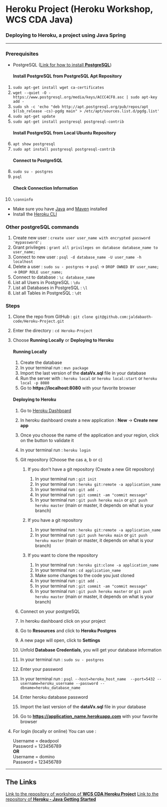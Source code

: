 <h1>Heroku Project (Heroku Workshop, WCS CDA Java)</h1>

### Deploying to Heroku, a project using Java Spring


---

### Prerequisites

* PostgreSQL (<a href="https://phoenixnap.com/kb/how-to-install-postgresql-on-ubuntu">Link for how to install <b>PostgreSQL</b></a>)
    #### Install PostgreSQL from PostgreSQL Apt Repository
1. `sudo apt-get install wget ca-certificates`
2. `wget --quiet -O - https://www.postgresql.org/media/keys/ACCC4CF8.asc | sudo apt-key add -`
3. `sudo sh -c 'echo "deb http://apt.postgresql.org/pub/repos/apt $(lsb_release -cs)-pgdg main" > /etc/apt/sources.list.d/pgdg.list'`
4. `sudo apt-get update`
5. `sudo apt-get install postgresql postgresql-contrib`
   #### Install PostgreSQL from Local Ubuntu Repository
6. `apt show postgresql`
7. `sudo apt install postgresql postgresql-contrib`
   #### Connect to PostgreSQL
8. `sudo su - postgres`
9. `psql`
   #### Check Connection Information
10. `\conninfo`
* Make sure you have <a href="https://www.oracle.com/java/technologies/downloads/">Java</a> and <a href="https://maven.apache.org/install.html">Maven</a> installed
* Install the <a href="https://devcenter.heroku.com/articles/heroku-cli">Heroku CLI</a>

### Other postgreSQL commands
1. Create new user : `create user user_name with encrypted password 'mypassword';`
2. Grant privileges : `grant all privileges on database database_name to user_name;`
3. Connect to new user : `psql -d database_name -U user_name -h localhost`
4. Delete a user : `sudo su - postgres` -> `psql` -> `DROP OWNED BY user_name;` -> `DROP ROLE user_name;`
5. Connect to database : `\c database_name`
6. List all Users in PostgreSQL : `\du`
7. List all Databases in PostgreSQL : `\l`
8. List all Tables in PostgreSQL : `\dt`

### Steps

1. Clone the repo from GitHub : `git clone git@github.com:jaldabaoth-code/Heroku-Project.git`
2. Enter the directory : `cd Heroku-Project`
3. Choose <b>Running Locally</b> or <b>Deploying to Heroku</b>

   #### Running Locally
   1. Create the database
   2. In your terminal run : `mvn package`
   3. Import the last version of the <b>dataVx.sql</b> file in your database
   4. Run the server with : `heroku local` or `heroku local:start` or `heroku local -p 8080`
   5. Go to <b>https://localhost:8080</b> with your favorite browser

   #### Deploying to Heroku
   1. Go to <a href="https://dashboard.heroku.com/apps">Heroku Dashboard</a>
   2. In heroku dashboard create a new application : <b>New</b> -> <b>Create new app</b>
   3. Once you choose the name of the application and your region, click on the button to validate it
   4. In your terminal run : `heroku login`
   5. Git repository (Choose the cas a, b or c)
      1. If you don't have a git repository (Create a new Git repository)
         1. In your terminal run : `git init`
         2. In your terminal run : `heroku git:remote -a application_name`
         3. In your terminal run : `git add .`
         4. In your terminal run : `git commit -am "commit message"`
         5. In your terminal run : `git push heroku main` or `git push heroku master` (main or master, it depends on what is your branch)

      2. If you have a git repository
         1. In your terminal run : `heroku git:remote -a application_name`
         2. In your terminal run : `git push heroku main` or `git push heroku master` (main or master, it depends on what is your branch)

      3. If you want to clone the repository
         1. In your terminal run : `heroku git:clone -a application_name`
         2. In your terminal run : `cd application_name`
         3. Make some changes to the code you just cloned
         4. In your terminal run : `git add .`
         5. In your terminal run : `git commit -am "commit message"`
         6. In your terminal run : `git push heroku master` or `git push heroku master` (main or master, it depends on what is your branch)

   6.  Connect on your postgreSQL
      1. In heroku dashboard click on your project
      2. Go to <b>Resources</b> and click to <b>Heroku Postgres</b>
      3. A new page will open, click to <b>Settings</b>
      4. Unfold <b>Database Credentials</b>, you will get your database information
      5. In your terminal run : `sudo su - postgres`
      6. Enter your password
      7. In your terminal run : `psql --host=heroku_host_name  --port=5432 --username=heroku_username --password --dbname=heroku_database_name`
      8. Enter heroku database password

   7. Import the last version of the <b>dataVx.sql</b> file in your database
   8. Go to <b>https://application_name.herokuapp.com</b> with your favorite browser

4. For login (locally or online) You can use :

    Username = deadpool<br/>
    Password = 123456789<br/>
    <b>OR</b><br/>
    Username = domino<br/>
    Password = 123456789<br/>

---

## The Links

<a href="https://github.com/Aenori/HerokuProject">Link to the repository of workshop of <b>WCS CDA Heroku Project</b></a>
<a href="https://github.com/heroku/java-getting-started">Link to the repository of <b>Heroku - Java Getting Started</b></a>
